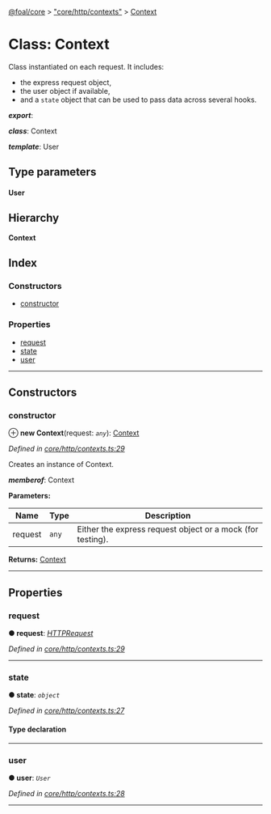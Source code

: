 [@foal/core](../README.md) > ["core/http/contexts"](../modules/_core_http_contexts_.md) > [Context](../classes/_core_http_contexts_.context.md)

# Class: Context

Class instantiated on each request. It includes:

*   the express request object,
*   the user object if available,
*   and a `state` object that can be used to pass data across several hooks.

*__export__*: 

*__class__*: Context

*__template__*: User

## Type parameters
#### User 
## Hierarchy

**Context**

## Index

### Constructors

* [constructor](_core_http_contexts_.context.md#constructor)

### Properties

* [request](_core_http_contexts_.context.md#request)
* [state](_core_http_contexts_.context.md#state)
* [user](_core_http_contexts_.context.md#user)

---

## Constructors

<a id="constructor"></a>

###  constructor

⊕ **new Context**(request: *`any`*): [Context](_core_http_contexts_.context.md)

*Defined in [core/http/contexts.ts:29](https://github.com/FoalTS/foal/blob/7934e4d7/packages/core/src/core/http/contexts.ts#L29)*

Creates an instance of Context.

*__memberof__*: Context

**Parameters:**

| Name | Type | Description |
| ------ | ------ | ------ |
| request | `any` |  Either the express request object or a mock (for testing). |

**Returns:** [Context](_core_http_contexts_.context.md)

___

## Properties

<a id="request"></a>

###  request

**● request**: *[HTTPRequest](../interfaces/_core_http_contexts_.httprequest.md)*

*Defined in [core/http/contexts.ts:29](https://github.com/FoalTS/foal/blob/7934e4d7/packages/core/src/core/http/contexts.ts#L29)*

___
<a id="state"></a>

###  state

**● state**: *`object`*

*Defined in [core/http/contexts.ts:27](https://github.com/FoalTS/foal/blob/7934e4d7/packages/core/src/core/http/contexts.ts#L27)*

#### Type declaration

[key: `string`]: `any`

___
<a id="user"></a>

###  user

**● user**: *`User`*

*Defined in [core/http/contexts.ts:28](https://github.com/FoalTS/foal/blob/7934e4d7/packages/core/src/core/http/contexts.ts#L28)*

___

